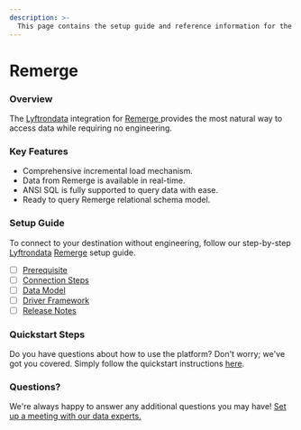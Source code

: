 ```yaml
---
description: >-
  This page contains the setup guide and reference information for the Remerge source connector.
---
```


# Remerge

### Overview

The [Lyftrondata](https://www.lyftrondata.com/) integration for [Remerge](https://www.lyftrondata.com/integration/remerge/)[ ](https://www.lyftrondata.com/integration/remerge/)provides the most natural way to access data while requiring no engineering.

### Key Features

* Comprehensive incremental load mechanism.
* Data from Remerge is available in real-time.&#x20;
* ANSI SQL is fully supported to query data with ease.
* Ready to query Remerge relational schema model.

### Setup Guide

To connect to your destination without engineering, follow our step-by-step [Lyftrondata](https://www.lyftrondata.com/)  [Remerge](https://www.lyftrondata.com/integration/remerge/) setup guide.

* [ ] [Prerequisite](../../marketing-analytics/remerge/prerequisite.md)
* [ ] [Connection Steps](../../marketing-analytics/remerge/connection-steps.md)
* [ ] [Data Model](../../marketing-analytics/remerge/data-model/)
* [ ] [Driver Framework](../../marketing-analytics/remerge/driver-framework/)
* [ ] [Release Notes](../../marketing-analytics/remerge/release-notes.md)

### Quickstart Steps

Do you have questions about how to use the platform? Don't worry; we've got you covered. Simply follow the quickstart instructions [here](../../../quickstart-steps.md).

### Questions? <a href="#questions" id="questions"></a>

We're always happy to answer any additional questions you may have! [Set up a meeting with our data experts.](https://www.lyftrondata.com/book-a-meeting/)

